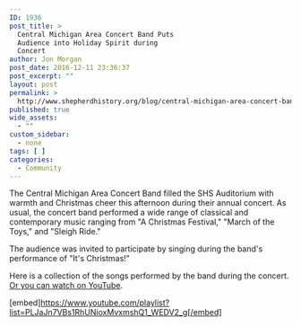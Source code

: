 ```yaml
---
ID: 1936
post_title: >
  Central Michigan Area Concert Band Puts
  Audience into Holiday Spirit during
  Concert
author: Jon Morgan
post_date: 2016-12-11 23:36:37
post_excerpt: ""
layout: post
permalink: >
  http://www.shepherdhistory.org/blog/central-michigan-area-concert-band-puts-audience-into-holiday-spirit-during-concert/
published: true
wide_assets:
  - ""
custom_sidebar:
  - none
tags: [ ]
categories:
  - Community
---
```

The Central Michigan Area Concert Band filled the SHS Auditorium with warmth and Christmas cheer this afternoon during their annual concert. As usual, the concert band performed a wide range of classical and contemporary music ranging from "A Christmas Festival," "March of the Toys," and "Sleigh Ride."

The audience was invited to participate by singing during the band's performance of "It's Christmas!"

Here is a collection of the songs performed by the band during the concert. <a href="https://www.youtube.com/playlist?list=PLJaJn7VBs1RhUNioxMvxmshQ1_WEDV2_g">Or you can watch on YouTube</a>.

[embed]https://www.youtube.com/playlist?list=PLJaJn7VBs1RhUNioxMvxmshQ1_WEDV2_g[/embed]